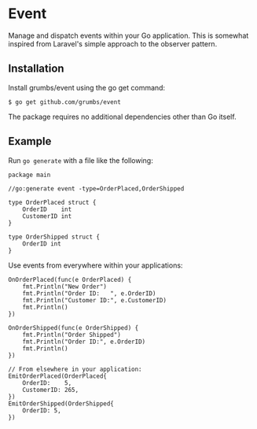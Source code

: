 # Event

Manage and dispatch events within your Go application. This is somewhat inspired from Laravel's simple approach to the observer pattern.

## Installation

Install grumbs/event using the go get command:

```
$ go get github.com/grumbs/event
```

The package requires no additional dependencies other than Go itself.

## Example

Run `go generate` with a file like the following:

``` golang
package main

//go:generate event -type=OrderPlaced,OrderShipped

type OrderPlaced struct {
	OrderID    int
	CustomerID int
}

type OrderShipped struct {
	OrderID int
}
```

Use events from everywhere within your applications:

``` golang
OnOrderPlaced(func(e OrderPlaced) {
	fmt.Println("New Order")
	fmt.Println("Order ID:   ", e.OrderID)
	fmt.Println("Customer ID:", e.CustomerID)
	fmt.Println()
})

OnOrderShipped(func(e OrderShipped) {
	fmt.Println("Order Shipped")
	fmt.Println("Order ID:", e.OrderID)
	fmt.Println()
})

// From elsewhere in your application:
EmitOrderPlaced(OrderPlaced{
	OrderID:    5,
	CustomerID: 265,
})
EmitOrderShipped(OrderShipped{
	OrderID: 5,
})
```